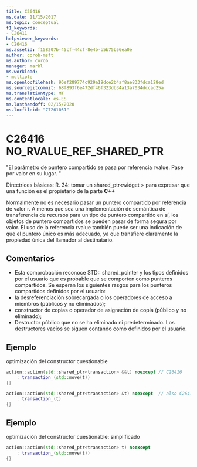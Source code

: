 ```yaml
---
title: C26416
ms.date: 11/15/2017
ms.topic: conceptual
f1_keywords:
- C26411
helpviewer_keywords:
- C26416
ms.assetid: f158207b-45cf-44cf-8e4b-b5b75b56ea0e
author: corob-msft
ms.author: corob
manager: markl
ms.workload:
- multiple
ms.openlocfilehash: 96ef289774c929a19dce2b4af8ae833fdca128ed
ms.sourcegitcommit: 68f893f6e472df46f323db34a13a7034dccad25a
ms.translationtype: MT
ms.contentlocale: es-ES
ms.lasthandoff: 02/15/2020
ms.locfileid: "77261051"
---
```

# <a name="c26416-no_rvalue_ref_shared_ptr"></a>C26416 NO_RVALUE_REF_SHARED_PTR
"El parámetro de puntero compartido se pasa por referencia rvalue. Pase por valor en su lugar. "

Directrices básicas: R. 34: tomar un shared_ptr\<widget > para expresar que una función es el propietario de la parte **C++**

Normalmente no es necesario pasar un puntero compartido por referencia de valor r. A menos que sea una implementación de semántica de transferencia de recursos para un tipo de puntero compartido en sí, los objetos de puntero compartidos se pueden pasar de forma segura por valor. El uso de la referencia rvalue también puede ser una indicación de que el puntero único es más adecuado, ya que transfiere claramente la propiedad única del llamador al destinatario.

## <a name="remarks"></a>Comentarios
- Esta comprobación reconoce STD:: shared_pointer y los tipos definidos por el usuario que es probable que se comporten como punteros compartidos. Se esperan los siguientes rasgos para los punteros compartidos definidos por el usuario:
- la desreferenciación sobrecargada o los operadores de acceso a miembros (públicos y no eliminados);
- constructor de copias o operador de asignación de copia (público y no eliminado);
- Destructor público que no se ha eliminado ni predeterminado. Los destructores vacíos se siguen contando como definidos por el usuario.

## <a name="example"></a>Ejemplo
optimización del constructor cuestionable

```cpp
action::action(std::shared_ptr<transaction> &&t) noexcept // C26416
    : transaction_(std::move(t))
{}

action::action(std::shared_ptr<transaction> &t) noexcept  // also C26417 LVALUE_REF_SHARED_PTR
    : transaction_(t)
{}
```

## <a name="example"></a>Ejemplo
optimización del constructor cuestionable: simplificado

```cpp
action::action(std::shared_ptr<transaction> t) noexcept
    : transaction_(std::move(t))
{}
```
